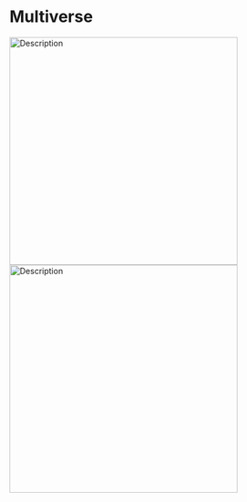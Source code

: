 # Multiverse
<img src="https://sudipacharya456.com.np/multiverse-desktop.png" height="400" alt="Description">
<img src="https://sudipacharya456.com.np/multiverse-mobile.jpg" height="400" alt="Description">  

